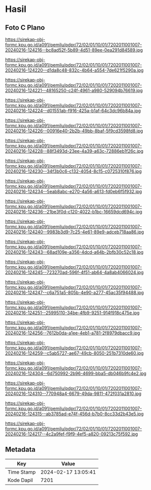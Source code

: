 # Hasil

## Foto C Plano

https://sirekap-obj-formc.kpu.go.id/a091/pemilu/pdpr/72/02/01/10/01/7202011001007-20240216-124216--bc8ad52f-5b89-4d51-89ee-0ea291d84589.jpg

https://sirekap-obj-formc.kpu.go.id/a091/pemilu/pdpr/72/02/01/10/01/7202011001007-20240216-124220--d1da8c48-832c-4b64-a554-7de621f5290a.jpg

https://sirekap-obj-formc.kpu.go.id/a091/pemilu/pdpr/72/02/01/10/01/7202011001007-20240216-124221--48165250-c24f-4961-a980-529094b76619.jpg

https://sirekap-obj-formc.kpu.go.id/a091/pemilu/pdpr/72/02/01/10/01/7202011001007-20240216-124224--d01551ab-f916-425a-b1af-64c3dc96b84a.jpg

https://sirekap-obj-formc.kpu.go.id/a091/pemilu/pdpr/72/02/01/10/01/7202011001007-20240216-124226--00916e40-2b2b-49bb-8baf-5f9cd3598fd8.jpg

https://sirekap-obj-formc.kpu.go.id/a091/pemilu/pdpr/72/02/01/10/01/7202011001007-20240216-124228--88f3493d-23ee-4a39-a63c-72886eb1f26c.jpg

https://sirekap-obj-formc.kpu.go.id/a091/pemilu/pdpr/72/02/01/10/01/7202011001007-20240216-124230--34f3b0c6-c132-4054-8c15-c0725310f876.jpg

https://sirekap-obj-formc.kpu.go.id/a091/pemilu/pdpr/72/02/01/10/01/7202011001007-20240216-124234--5eab8abc-e270-4a56-a613-fd0eb6f5f932.jpg

https://sirekap-obj-formc.kpu.go.id/a091/pemilu/pdpr/72/02/01/10/01/7202011001007-20240216-124236--21be3f0d-c120-4022-b1bc-16659dcd694c.jpg

https://sirekap-obj-formc.kpu.go.id/a091/pemilu/pdpr/72/02/01/10/01/7202011001007-20240216-124240--9983b3d9-7c25-4e61-89e9-adceb718aa86.jpg

https://sirekap-obj-formc.kpu.go.id/a091/pemilu/pdpr/72/02/01/10/01/7202011001007-20240216-124243--68ad109e-a356-4dcd-a64b-2bfb30c52c18.jpg

https://sirekap-obj-formc.kpu.go.id/a091/pemilu/pdpr/72/02/01/10/01/7202011001007-20240216-124245--723270ad-596f-4f51-ab64-4a8ab4066024.jpg

https://sirekap-obj-formc.kpu.go.id/a091/pemilu/pdpr/72/02/01/10/01/7202011001007-20240216-124247--c6a751a5-805b-4e90-a277-45ac35f94488.jpg

https://sirekap-obj-formc.kpu.go.id/a091/pemilu/pdpr/72/02/01/10/01/7202011001007-20240216-124251--25995110-34be-4fb9-9251-914f918c475e.jpg

https://sirekap-obj-formc.kpu.go.id/a091/pemilu/pdpr/72/02/01/10/01/7202011001007-20240216-124256--7612b0da-a1ee-4eb1-a781-2f8979dbacc9.jpg

https://sirekap-obj-formc.kpu.go.id/a091/pemilu/pdpr/72/02/01/10/01/7202011001007-20240216-124259--c5ab5727-ae67-49cb-8050-251b7310de60.jpg

https://sirekap-obj-formc.kpu.go.id/a091/pemilu/pdpr/72/02/01/10/01/7202011001007-20240216-124304--6d750992-2b96-4699-bba5-db046b9fc4e2.jpg

https://sirekap-obj-formc.kpu.go.id/a091/pemilu/pdpr/72/02/01/10/01/7202011001007-20240216-124310--770948a4-6679-49da-9811-472f031a2810.jpg

https://sirekap-obj-formc.kpu.go.id/a091/pemilu/pdpr/72/02/01/10/01/7202011001007-20240216-124315--ab3785ad-e74f-456d-b7b0-8cc33d2b43e5.jpg

https://sirekap-obj-formc.kpu.go.id/a091/pemilu/pdpr/72/02/01/10/01/7202011001007-20240216-124217--4c2a9fef-f9f9-4ef5-a820-09213c75f592.jpg


## Metadata

| Key        | Value               |
| ---------- | ------------------- |
| Time Stamp | 2024-02-17 13:05:41 |
| Kode Dapil | 7201                |




